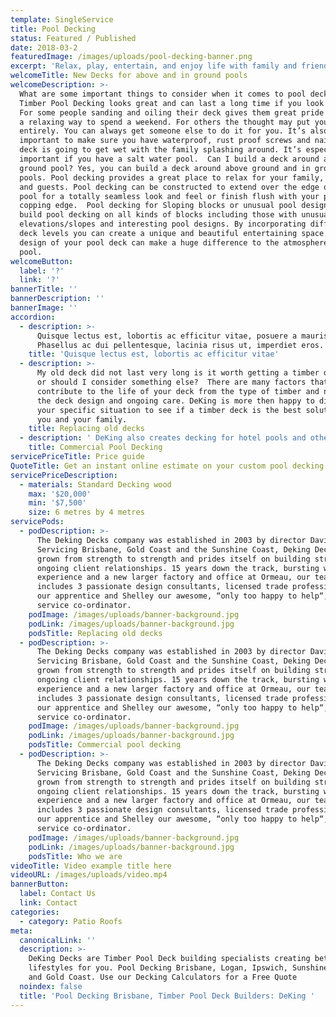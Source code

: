 ```yaml
---
template: SingleService
title: Pool Decking
status: Featured / Published
date: 2018-03-2
featuredImage: /images/uploads/pool-decking-banner.png
excerpt: 'Relax, play, entertain, and enjoy life with family and friends.'
welcomeTitle: New Decks for above and in ground pools
welcomeDescription: >-
  What are some important things to consider when it comes to pool decking?
  Timber Pool Decking looks great and can last a long time if you look after it.
  For some people sanding and oiling their deck gives them great pride and it is
  a relaxing way to spend a weekend. For others the thought may put you off
  entirely. You can always get someone else to do it for you. It’s also
  important to make sure you have waterproof, rust proof screws and nails. The
  deck is going to get wet with the family splashing around. It’s especially
  important if you have a salt water pool.  Can I build a deck around an above
  ground pool? Yes, you can build a deck around above ground and in ground
  pools. Pool decking provides a great place to relax for your family, friends
  and guests. Pool decking can be constructed to extend over the edge of the
  pool for a totally seamless look and feel or finish flush with your pool
  copping edge.  Pool decking for Sloping blocks or unusual pool designs We can
  build pool decking on all kinds of blocks including those with unusual
  elevations/slopes and interesting pool designs. By incorporating different
  deck levels you can create a unique and beautiful entertaining space. The
  design of your pool deck can make a huge difference to the atmosphere of your
  pool.
welcomeButton:
  label: '?'
  link: '?'
bannerTitle: ''
bannerDescription: ''
bannerImage: ''
accordion:
  - description: >-
      Quisque lectus est, lobortis ac efficitur vitae, posuere a mauris.
      Phasellus ac dui pellentesque, lacinia risus ut, imperdiet eros.
    title: 'Quisque lectus est, lobortis ac efficitur vitae'
  - description: >-
      My old deck did not last very long is it worth getting a timber deck again
      or should I consider something else?  There are many factors that
      contribute to the life of your deck from the type of timber and nails to
      the deck design and ongoing care. DeKing is more then happy to discuss
      your specific situation to see if a timber deck is the best solution for
      you and your family.
    title: Replacing old decks
  - description: ' DeKing also creates decking for hotel pools and other commercial swimming pools.'
    title: Commercial Pool Decking
servicePriceTitle: Price guide
QuoteTitle: Get an instant online estimate on your custom pool decking
servicePriceDescription:
  - materials: Standard Decking wood
    max: '$20,000'
    min: '$7,500'
    size: 6 metres by 4 metres
servicePods:
  - podDescription: >-
      The Deking Decks company was established in 2003 by director David Rider.
      Servicing Brisbane, Gold Coast and the Sunshine Coast, Deking Decks has
      grown from strength to strength and prides itself on building strong and
      ongoing client relationships. 15 years down the track, bursting with
      experience and a new larger factory and office at Ormeau, our team
      includes 3 passionate design consultants, licensed trade professionals,
      our apprentice and Shelley our awesome, “only too happy to help“, client
      service co-ordinator.
    podImage: /images/uploads/banner-background.jpg
    podLink: /images/uploads/banner-background.jpg
    podsTitle: Replacing old decks
  - podDescription: >-
      The Deking Decks company was established in 2003 by director David Rider.
      Servicing Brisbane, Gold Coast and the Sunshine Coast, Deking Decks has
      grown from strength to strength and prides itself on building strong and
      ongoing client relationships. 15 years down the track, bursting with
      experience and a new larger factory and office at Ormeau, our team
      includes 3 passionate design consultants, licensed trade professionals,
      our apprentice and Shelley our awesome, “only too happy to help“, client
      service co-ordinator.
    podImage: /images/uploads/banner-background.jpg
    podLink: /images/uploads/banner-background.jpg
    podsTitle: Commercial pool decking
  - podDescription: >-
      The Deking Decks company was established in 2003 by director David Rider.
      Servicing Brisbane, Gold Coast and the Sunshine Coast, Deking Decks has
      grown from strength to strength and prides itself on building strong and
      ongoing client relationships. 15 years down the track, bursting with
      experience and a new larger factory and office at Ormeau, our team
      includes 3 passionate design consultants, licensed trade professionals,
      our apprentice and Shelley our awesome, “only too happy to help“, client
      service co-ordinator.
    podImage: /images/uploads/banner-background.jpg
    podLink: /images/uploads/banner-background.jpg
    podsTitle: Who we are
videoTitle: Video example title here
videoURL: /images/uploads/video.mp4
bannerButton:
  label: Contact Us
  link: Contact
categories:
  - category: Patio Roofs
meta:
  canonicalLink: ''
  description: >-
    DeKing Decks are Timber Pool Deck building specialists creating better
    lifestyles for you. Pool Decking Brisbane, Logan, Ipswich, Sunshine Coast,
    and Gold Coast. Use our Decking Calculators for a Free Quote
  noindex: false
  title: 'Pool Decking Brisbane, Timber Pool Deck Builders: DeKing '
---
```


